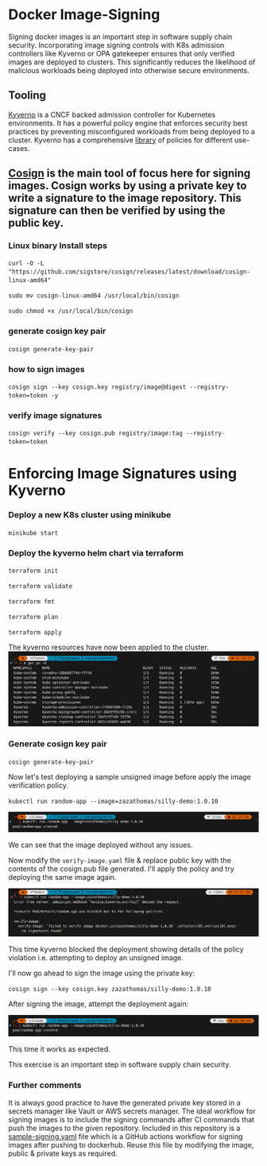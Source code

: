 # Docker Image-Signing
Signing docker images is an important step in software supply chain security. Incorporating image signing controls with K8s admission controllers like Kyverno or OPA gatekeeper ensures that only verified images are deployed to clusters. 
This significantly reduces the likelihood of malicious workloads being deployed into otherwise secure environments. 
## Tooling
[Kyverno](https://kyverno.io/docs/introduction/) is a CNCF backed admission controller for Kubernetes environments. It has a powerful policy engine that enforces security best practices by preventing misconfigured workloads from being deployed to a cluster. 
Kyverno has a comprehensive [library](https://kyverno.io/policies/) of policies for different use-cases.

[Cosign](https://github.com/sigstore/cosign) is the main tool of focus here for signing images. Cosign works by using a private key to write a signature to the image repository. This signature can then
be verified by using the public key.
---
### Linux binary Install steps
`curl -O -L "https://github.com/sigstore/cosign/releases/latest/download/cosign-linux-amd64"`

`sudo mv cosign-linux-amd64 /usr/local/bin/cosign`

`sudo chmod +x /usr/local/bin/cosign`

### generate cosign key pair
`cosign generate-key-pair`

### how to sign images
`cosign sign --key cosign.key registry/image@digest --registry-token=token -y`

### verify image signatures
`cosign verify --key cosign.pub registry/image:tag --registry-token=token`

# Enforcing Image Signatures using Kyverno
### Deploy a new K8s cluster using minikube
`minikube start`

### Deploy the kyverno helm chart via terraform
`terraform init`

`terraform validate`

`terraform fmt`

`terraform plan`

`terraform apply`

The kyverno resources have now been applied to the cluster.
![alt text](assets/image.png)

### Generate cosign key pair
`cosign generate-key-pair`

Now let's test deploying a sample unsigned image before apply the image verification policy.

`kubectl run random-app --image=zazathomas/silly-demo:1.0.10`

![alt text](assets/image-1.png)

We can see that the image deployed without any issues.

Now modify the `verify-image.yaml` file & replace public key with the contents of the cosign.pub file generated. I'll apply the policy and try deploying the same image again.

![alt text](assets/image-2.png)

This time kyverno blocked the deployment showing details of the policy violation i.e. attempting to deploy an unsigned image.

I'll now go ahead to sign the image using the private key:

`cosign sign --key cosign.key zazathomas/silly-demo:1.0.10`

After signing the image, attempt the deployment again:

![alt text](assets/image-3.png)

This time it works as expected.

This exercise is an important step in software supply chain security.


### Further comments
It is always good practice to have the generated private key stored in a secrets manager like Vault or AWS secrets manager. The ideal workflow for signing images is to include the signing commands after CI commands that push the images to the given repository.
Included in this repository is a [sample-signing.yaml](https://github.com/zazathomas/docker-image-signing/blob/main/.github/workflows/sample-signing.yaml) file which is a GitHub actions workflow for signing images after pushing to dockerhub. Reuse this file by modifying the image, public & private keys as required.
